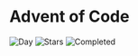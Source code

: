 # Advent of Code

![Day](https://img.shields.io/badge/day%20📅-6-blue) ![Stars](https://img.shields.io/badge/stars%20⭐-11-yellow) ![Completed](https://img.shields.io/badge/days%20completed-5-red)
